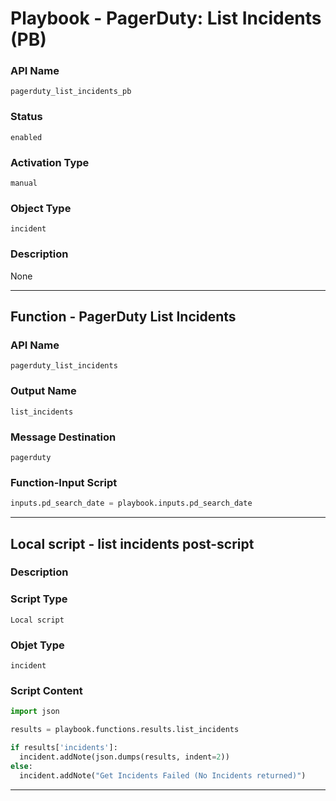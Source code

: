 <!--
    DO NOT MANUALLY EDIT THIS FILE
    THIS FILE IS AUTOMATICALLY GENERATED WITH resilient-sdk codegen
    Generated with resilient-sdk v49.0.4423
-->

# Playbook - PagerDuty: List Incidents (PB)

### API Name
`pagerduty_list_incidents_pb`

### Status
`enabled`

### Activation Type
`manual`

### Object Type
`incident`

### Description
None


---
## Function - PagerDuty List Incidents

### API Name
`pagerduty_list_incidents`

### Output Name
`list_incidents`

### Message Destination
`pagerduty`

### Function-Input Script
```python
inputs.pd_search_date = playbook.inputs.pd_search_date
```

---

## Local script - list incidents post-script

### Description


### Script Type
`Local script`

### Objet Type
`incident`

### Script Content
```python
import json

results = playbook.functions.results.list_incidents

if results['incidents']:
  incident.addNote(json.dumps(results, indent=2))
else:
  incident.addNote("Get Incidents Failed (No Incidents returned)")
```

---
